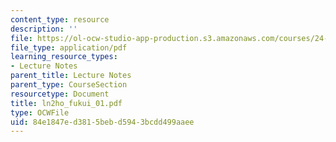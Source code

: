```yaml
---
content_type: resource
description: ''
file: https://ol-ocw-studio-app-production.s3.amazonaws.com/courses/24-951-introduction-to-syntax-fall-2003/84e1847ed3815bebd5943bcdd499aaee_ln2ho_fukui_01.pdf
file_type: application/pdf
learning_resource_types:
- Lecture Notes
parent_title: Lecture Notes
parent_type: CourseSection
resourcetype: Document
title: ln2ho_fukui_01.pdf
type: OCWFile
uid: 84e1847e-d381-5beb-d594-3bcdd499aaee
---
```

